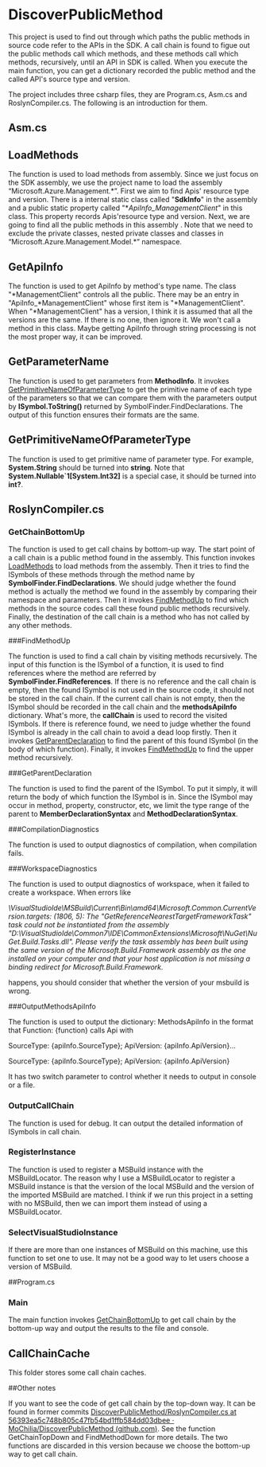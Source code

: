 # DiscoverPublicMethod

This project is used to find out through which paths the public methods in source code refer to the APIs in the SDK. A call chain is found to figue out the public methods call which methods, and these methods call which methods, recursively, until an API in SDK is called. When you execute the main function, you can get a dictionary recorded the public method and the called API's source type and version.

The project includes three csharp files, they are Program.cs, Asm.cs and RoslynCompiler.cs. The following is an introduction for them.

## Asm.cs

## LoadMethods

The function is used to load methods from assembly. Since we just focus on the SDK assembly, we use the project name to load the assembly “Microsoft.Azure.Management.\*”. First we aim to find Apis' resource type and version.  There is a internal static class called "**SdkInfo**" in the assembly and a public static property called "**ApiInfo_*ManagementClient**" in this class. This property records Apis'resource type and version.  Next, we are going to find all the public methods in this assembly . Note that we need to exclude the private classes, nested private classes and classes in “Microsoft.Azure.Management.Model.\*” namespace. 

## GetApiInfo

The function is used to get ApiInfo by method's type name. The class "\*ManagementClient" controls all the public. There may be an entry in  "ApiInfo_*ManagementClient" whose first item is "\*ManagementClient". When "\*ManagementClient" has a version, I think it is assumed that all the versions are the same. If there is no one, then ignore it. We won't call a method in this class. Maybe getting ApiInfo through string processing is not the most proper way, it can be improved.

## GetParameterName

The function is used to get parameters from **MethodInfo**. It invokes [GetPrimitiveNameOfParameterType](#GetPrimitiveNameOfParameterType) to get the primitive name of each type of the parameters so that we can compare them with the parameters output by **ISymbol.ToString()** returned by SymbolFinder.FindDeclarations. The output of this function ensures their formats are the same.

## GetPrimitiveNameOfParameterType

The function is used to get primitive name of parameter type. For example, **System.String** should be turned into **string**. Note that **System.Nullable`1[System.Int32]** is a special case, it should be turned into **int?**. 

## RoslynCompiler.cs

### GetChainBottomUp

The function is used to get call chains by bottom-up way. The start point of a call chain is a public method found in the assembly. This function invokes  [LoadMethods](#LoadMethods)  to load methods from the assembly. Then it tries to find the ISymbols of these methods through the method name by  **SymbolFinder.FindDeclarations**. We should judge whether the found method is actually the method we found in the assembly by comparing their namespace and parameters. Then it invokes [FindMethodUp](#FindMethodUp) to find which methods in the source codes call these found public methods recursively.  Finally, the destination of the call chain is a method who has not called by any other methods. 

###FindMethodUp

The function is used to find a call chain by visiting methods recursively. The input of this function is the ISymbol of a function, it is used to find references where the method are referred by **SymbolFinder.FindReferences**. If there is no reference and the call chain is empty, then the found ISymbol is not used in the source code, it should not be stored in the call chain. If the current call chain is not empty, then the ISymbol should be recorded in the call chain and the **methodsApiInfo** dictionary.  What's more, the **callChain** is used to record the visited ISymbols. If there is reference found, we need to judge whether the found ISymbol is already in the call chain to avoid a dead loop firstly. Then it invokes [GetParentDeclaration](#GetParentDeclaration) to find the parent of this found ISymbol (in the body of which function).  Finally, it invokes [FindMethodUp](#FindMethodUp) to find the upper method recursively.

###GetParentDeclaration

The function is used to find the parent of the ISymbol. To put it simply, it will return the body of which function the ISymbol is in. Since the ISymbol may occur in method, property, constructor, etc, we limit the type range of the parent to **MemberDeclarationSyntax** and **MethodDeclarationSyntax**.

###CompilationDiagnostics

The function is used to output diagnostics of compilation, when compilation fails.

###WorkspaceDiagnostics

The function is used to output diagnostics of workspace, when it failed to create a workspace. When errors like

*\VisualStudioIde\MSBuild\Current\Bin\amd64\Microsoft.Common.CurrentVersion.targets: (1806, 5): The "GetReferenceNearestTargetFrameworkTask" task could not be instantiated from the assembly "D:\VisualStudioIde\Common7\IDE\CommonExtensions\Microsoft\NuGet\NuGet.Build.Tasks.dll". Please verify the task assembly has been built using the same version of the Microsoft.Build.Framework assembly as the one installed on your computer and that your host application is not missing a binding redirect for Microsoft.Build.Framework.* 

happens, you should consider that whether the version of your msbuild is wrong.

###OutputMethodsApiInfo

The function is used to output the dictionary: MethodsApiInfo in the format that Function: {function} calls Api with 

SourceType: {apiInfo.SourceType}; ApiVersion: {apiInfo.ApiVersion}...

SourceType: {apiInfo.SourceType}; ApiVersion: {apiInfo.ApiVersion}

It has two switch parameter to control whether it needs to output in console or a file.

### OutputCallChain

The function is used for debug. It can output the detailed information of ISymbols in  call chain.

### RegisterInstance

The function is used to register a MSBuild instance with the MSBuildLocator. The reason why I use a MSBuildLocator to register a MSBuild instance is that the version of the local MSBuild and the version of the imported MSBuild are matched. I think if we run this project in a setting with no MSBuild, then we can import them instead of using a MSBuildLocator.

### SelectVisualStudioInstance

If there are more than one instances of MSBuild on this machine, use this function to set one to use. It may not be a good way to let users choose a version of MSBuild. 

##Program.cs

### Main

The main function invokes [GetChainBottomUp](#GetChainBottomUp) to get call chain by the bottom-up way and output the results to the file and console. 

## CallChainCache

This folder stores some call chain caches.

##Other notes

If you want to see the code of get call chain by the top-down way. It can be found in former commits [DiscoverPublicMethod/RoslynCompiler.cs at 56393ea5c748b805c47fb54bd1ffb584dd03dbee · MoChilia/DiscoverPublicMethod (github.com)](https://github.com/MoChilia/DiscoverPublicMethod/blob/56393ea5c748b805c47fb54bd1ffb584dd03dbee/DiscoverPublicMethod/RoslynCompiler.cs). See the function GetChainTopDown and FindMethodDown for more details. The two functions are discarded in this version because we choose the bottom-up way to get call chain.



